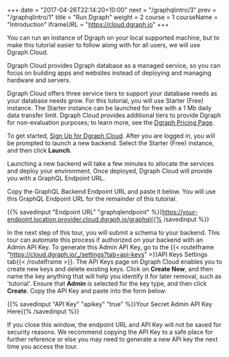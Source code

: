 +++
date = "2017-04-26T22:14:20+10:00"
next = "/graphqlintro/3"
prev = "/graphqlintro/1"
title = "Run Dgraph"
weight = 2
course = 1
courseName = "Introduction"
iframeURL = "https://cloud.dgraph.io"
+++

You can run an instance of Dgraph on your local supported machine, but to make
this tutorial easier to follow along with for all users, we will use Dgraph
Cloud.

Dgraph Cloud provides Dgraph database as a managed service, so you can focus on
building apps and websites instead of deploying and managing hardware and
servers.

Dgraph Cloud offers three service tiers to support your database needs as your
database needs grow. For this tutorial, you will use Starter (Free) instance.
The Starter instance can be launched for free with a 1 Mb daily data transfer
limit. Dgraph Cloud provides additional tiers to provide Dgraph for
non-evaluation purposes; to learn more, see the
[Dgraph Pricing Page](https://dgraph.io/pricing).

To get started, [Sign Up for Dgraph Cloud](https://cloud.dgraph.io). After you
are logged in, you will be prompted to launch a new backend. Select the Starter
(Free) instance, and then click **Launch**.

Launching a new backend will take a few minutes to allocate the services and
deploy your environment. Once deployed, Dgraph Cloud will provide you with a
GraphQL Endpoint URL.

Copy the GraphQL Backend Endpoint URL and paste it below. You will use this
GraphQL Endpoint URL for the remainder of this tutorial.

{{% savedinput "Endpoint URL" "graphqlendpoint" %}}https://your-endpoint.location.provider.cloud.dgraph.io/graphql{{%
/savedinput %}}

In the next step of this tour, you will submit a schema to your backend. This
tour can automate this process if authorized on your backend with an Admin API
Key. To generate this Admin API Key, go to the
{{< routeIframe "https://cloud.dgraph.io/_/settings?tab=api-keys" >}}API Keys
Settings tab{{< /routeIframe >}}. The API Keys page on Dgraph Cloud enables you
to create new keys and delete existing keys. Click on **Create New**, and then
name the key anything that will help you identify it for later removal, such as
'tutorial'. Ensure that **Admin** is selected for the key type, and then click
**Create**. Copy the API Key and paste into the form below:

{{% savedinput "API Key" "apikey" "true" %}}Your Secret Admin API Key
Here{{% /savedinput %}}

If you close this window, the endpoint URL and API Key will not be saved for
security reasons. We recommend copying the API Key to a safe place for further
reference or else you may need to generate a new API key the next time you
access the tour.
